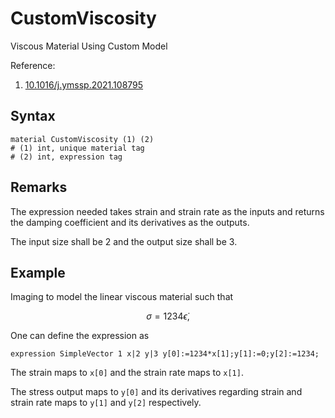 # CustomViscosity

Viscous Material Using Custom Model

Reference:

1. [10.1016/j.ymssp.2021.108795](https://doi.org/10.1016/j.ymssp.2021.108795)

## Syntax

```
material CustomViscosity (1) (2)
# (1) int, unique material tag
# (2) int, expression tag
```

## Remarks

The expression needed takes strain and strain rate as the inputs and returns the damping coefficient and its derivatives
as the outputs.

The input size shall be 2 and the output size shall be 3.

## Example

Imaging to model the linear viscous material such that

$$
\sigma=1234\dot{\epsilon},
$$

One can define the expression as

```text
expression SimpleVector 1 x|2 y|3 y[0]:=1234*x[1];y[1]:=0;y[2]:=1234;
```

The strain maps to `x[0]` and the strain rate maps to `x[1]`.

The stress output maps to `y[0]` and its derivatives regarding strain and strain rate maps to `y[1]` and `y[2]`
respectively.
